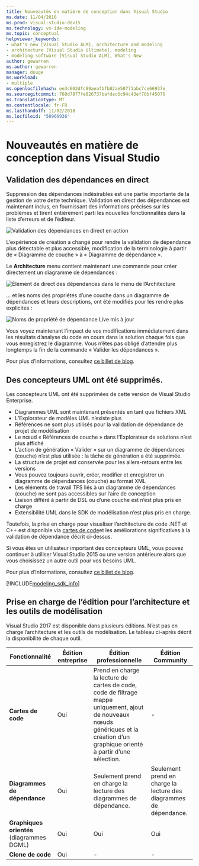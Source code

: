```yaml
---
title: Nouveautés en matière de conception dans Visual Studio
ms.date: 11/04/2016
ms.prod: visual-studio-dev15
ms.technology: vs-ide-modeling
ms.topic: conceptual
helpviewer_keywords:
- what's new [VIsual Studio ALM], architecture and modeling
- architecture [Visual Studio Ultimate], modeling
- modeling software [Visual Studio ALM], What's New
author: gewarren
ms.author: gewarren
manager: douge
ms.workload:
- multiple
ms.openlocfilehash: ee3c602dfc89aeafbfb82ae50771abc7ce66937e
ms.sourcegitcommit: 768d7877fe826737bafdac6c94c43ef70bf45076
ms.translationtype: MT
ms.contentlocale: fr-FR
ms.lasthandoff: 11/02/2018
ms.locfileid: "50966936"
---
```

# <a name="whats-new-for-design-in-visual-studio"></a>Nouveautés en matière de conception dans Visual Studio

## <a name="live-dependency-validation"></a>Validation des dépendances en direct

Suppression des dépendances indésirables est une partie importante de la gestion de votre dette technique. Validation en direct des dépendances est maintenant inclus, en fournissant des informations précises sur les problèmes et tirent entièrement parti les nouvelles fonctionnalités dans la liste d’erreurs et de l’éditeur.

![Validation des dépendances en direct en action](media/dep-validation-whatsnew-01.png)

L’expérience de création a changé pour rendre la validation de dépendance plus détectable et plus accessible, modification de la terminologie à partir de « Diagramme de couche » à « Diagramme de dépendance ».

Le **Architecture** menu contient maintenant une commande pour créer directement un diagramme de dépendances :

![Élément de direct des dépendances dans le menu de l’Architecture](media/dep-validation-whatsnew-02.png)

... et les noms des propriétés d’une couche dans un diagramme de dépendances et leurs descriptions, ont été modifiés pour les rendre plus explicites :

![Noms de propriété de dépendance Live mis à jour](media/dep-validation-whatsnew-03.png)

Vous voyez maintenant l’impact de vos modifications immédiatement dans les résultats d’analyse du code en cours dans la solution chaque fois que vous enregistrez le diagramme. Vous n’êtes pas obligé d’attendre plus longtemps la fin de la commande « Valider les dépendances ».

Pour plus d’informations, consultez [ce billet de blog](https://blogs.msdn.microsoft.com/devops/2016/10/07/live-architecture-dependency-validation-in-visual-studio-15-preview-5/).

## <a name="uml-designers-have-been-removed"></a>Des concepteurs UML ont été supprimés.

Les concepteurs UML ont été supprimées de cette version de Visual Studio Enterprise.

* Diagrammes UML sont maintenant présentés en tant que fichiers XML
* L’Explorateur de modèles UML n’existe plus
* Références ne sont plus utilisés pour la validation de dépendance de projet de modélisation
* Le nœud « Références de couche » dans l’Explorateur de solutions n’est plus affiché
* L’action de génération « Valider » sur un diagramme de dépendances (couche) n’est plus utilisée : la tâche de génération a été supprimée.
* La structure de projet est conservée pour les allers-retours entre les versions
* Vous pouvez toujours ouvrir, créer, modifier et enregistrer un diagramme de dépendances (couche) au format XML
* Les éléments de travail TFS liés à un diagramme de dépendances (couche) ne sont pas accessibles sur l’aire de conception
* Liaison différé à partir de DSL ou d’une couche est n’est plus pris en charge
* Extensibilité UML dans le SDK de modélisation n’est plus pris en charge.

Toutefois, la prise en charge pour visualiser l’architecture de code .NET et C++ est disponible via [cartes de code](map-dependencies-across-your-solutions.md)et les améliorations significatives à la validation de dépendance décrit ci-dessus.

Si vous êtes un utilisateur important des concepteurs UML, vous pouvez continuer à utiliser Visual Studio 2015 ou une version antérieure alors que vous choisissez un autre outil pour vos besoins UML.

Pour plus d’informations, consultez [ce billet de blog](https://blogs.msdn.microsoft.com/devops/2016/10/14/uml-designers-have-been-removed-layer-designer-now-supports-live-architectural-analysis/).

[!INCLUDE[modeling_sdk_info](includes/modeling_sdk_info.md)]

## <a name="a-nameversionsupport-edition-support-for-architecture-and-modeling-tools"></a><a name="VersionSupport" />Prise en charge de l’édition pour l’architecture et les outils de modélisation

Visual Studio 2017 est disponible dans plusieurs éditions. N’est pas en charge l’architecture et les outils de modélisation. Le tableau ci-après décrit la disponibilité de chaque outil.

|**Fonctionnalité**|**Édition entreprise**|**Édition professionnelle**|**Édition Community**|
|-|-|-|-|
|**Cartes de code**|Oui|Prend en charge la lecture de cartes de code, code de filtrage mappe uniquement, ajout de nouveaux nœuds génériques et la création d’un graphique orienté à partir d’une sélection.|-|
|**Diagrammes de dépendance**|Oui|Seulement prend en charge la lecture des diagrammes de dépendance.|Seulement prend en charge la lecture des diagrammes de dépendance.|
|**Graphiques orientés** (diagrammes DGML)|Oui|Oui|Oui|
|**Clone de code**|Oui|-|-|